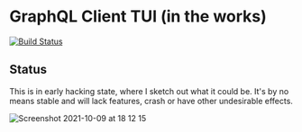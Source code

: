 # GraphQL Client TUI (in the works)

[![Build Status](https://travis-ci.com/certainty/graphqshell.svg?branch=main)](https://travis-ci.com/certainty/graphqshell)

## Status
This is in early hacking state, where I sketch out what it could be. 
It's by no means stable and will lack features, crash or have other undesirable effects.

![Screenshot 2021-10-09 at 18 12 15](https://user-images.githubusercontent.com/338957/136666500-8c5e872f-5081-4937-9c79-946000d5e2ef.png)


